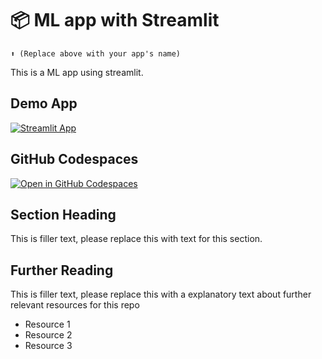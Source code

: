 # 📦 ML app with Streamlit
```
⬆️ (Replace above with your app's name)
```

This is a ML app using streamlit.

## Demo App

[![Streamlit App](https://static.streamlit.io/badges/streamlit_badge_black_white.svg)](https://rev-ml.streamlit.app/)

## GitHub Codespaces

[![Open in GitHub Codespaces](https://github.com/codespaces/badge.svg)](https://codespaces.new/streamlit/app-starter-kit?quickstart=1)

## Section Heading

This is filler text, please replace this with text for this section.

## Further Reading

This is filler text, please replace this with a explanatory text about further relevant resources for this repo
- Resource 1
- Resource 2
- Resource 3
